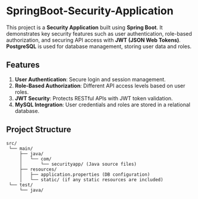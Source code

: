 # SpringBoot-Security-Application

This project is a **Security Application** built using **Spring Boot**. It demonstrates key security features such as user authentication, role-based authorization, and securing API access with **JWT (JSON Web Tokens)**. **PostgreSQL** is used for database management, storing user data and roles.

## Features
1. **User Authentication**: Secure login and session management.
2. **Role-Based Authorization**: Different API access levels based on user roles.
3. **JWT Security**: Protects RESTful APIs with JWT token validation.
4. **MySQL Integration**: User credentials and roles are stored in a relational database.

## Project Structure
```plaintext
src/
 └── main/
     ├── java/
     │   └── com/
     │       └── securityapp/ (Java source files)
     ├── resources/
     │   ├── application.properties (DB configuration)
     │   └── static/ (if any static resources are included)
 └── test/
     └── java/
